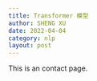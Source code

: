 ```yaml
---
title: Transformer 模型
author: SHENG XU
date: 2022-04-04
category: nlp
layout: post
---
```


This is an contact page.
